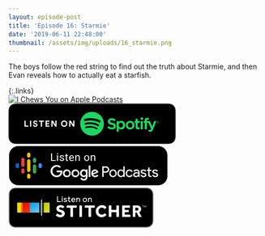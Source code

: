 ```yaml
---
layout: episode-post
title: 'Episode 16: Starmie'
date: '2019-06-11 22:48:00'
thumbnail: /assets/img/uploads/16_starmie.png
---
```

The boys follow the red string to find out the truth about Starmie, and then Evan reveals how to actually eat a starfish.

{:.links}  
[![I Chews You on Apple Podcasts](https://linkmaker.itunes.apple.com/en-us/badge-lrg.svg?releaseDate=2019-04-16T00:00:00Z&kind=podcast&bubble=podcasts)](https://podcasts.apple.com/us/podcast/16-starmie/id1455409177?i=1000441141548)  [![I Chews You on Spotify](/assets/img/uploads/spotify-badge-button.svg)](https://open.spotify.com/episode/6bF3B9twLcYteCuyU05WLc)  [![I Chews You on Google Podcasts](/assets/img/uploads/google-podcasts-badge-button.svg)](https://podcasts.google.com/?feed=aHR0cHM6Ly9pY2hld3N5b3UubGlic3luLmNvbS9yc3M&episode=NjI2ZGYyNmU5NTIxNDgxOGI0YmI4YjI2MjVmNjA0ZDA&ved=0CEYQzsICahcKEwiws7Pdw77nAhUAAAAAHQAAAAAQAQ)  [![I Chews You on Stitcher](/assets/img/uploads/stitcher-badge-button.svg)](https://www.stitcher.com/s?eid=61833299)

